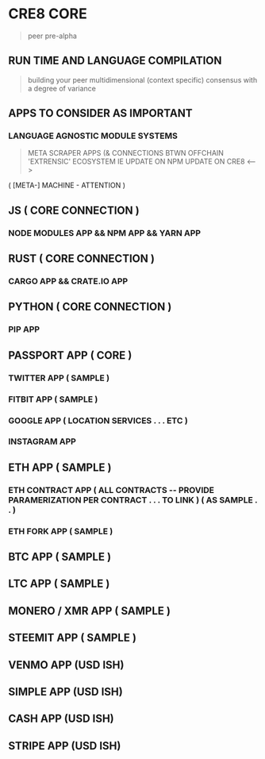 # CRE8 CORE 
> peer pre-alpha

## RUN TIME AND LANGUAGE COMPILATION
> building your peer 
> multidimensional (context specific) consensus with a degree of variance

## APPS TO CONSIDER AS IMPORTANT

### LANGUAGE AGNOSTIC MODULE SYSTEMS 
> META SCRAPER APPS (& CONNECTIONS BTWN OFFCHAIN 'EXTRENSIC' ECOSYSTEM 
> IE UPDATE ON NPM UPDATE ON CRE8 <-->

( [META-] MACHINE - ATTENTION )

## JS ( CORE CONNECTION )
### NODE MODULES APP && NPM APP && YARN APP

## RUST ( CORE CONNECTION )
### CARGO APP && CRATE.IO APP

## PYTHON ( CORE CONNECTION )
### PIP APP 

## PASSPORT APP ( CORE )
### TWITTER APP ( SAMPLE )
### FITBIT APP ( SAMPLE )
### GOOGLE APP ( LOCATION SERVICES . . . ETC )
### INSTAGRAM APP

## ETH APP ( SAMPLE )
### ETH CONTRACT APP ( ALL CONTRACTS -- PROVIDE PARAMERIZATION PER CONTRACT . . . TO LINK ) ( AS SAMPLE . . )
### ETH FORK APP ( SAMPLE )

## BTC APP ( SAMPLE )

## LTC APP ( SAMPLE )

## MONERO / XMR APP ( SAMPLE )

## STEEMIT APP ( SAMPLE )

## VENMO APP (USD ISH)
## SIMPLE APP (USD ISH)
## CASH APP (USD ISH)
## STRIPE APP (USD ISH)